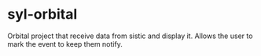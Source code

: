 # syl-orbital
Orbital project that receive data from sistic and display it. 
Allows the user to mark the event to keep them notify.
